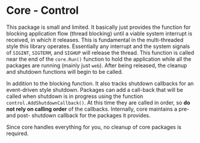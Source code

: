 # Core - Control

This package is small and limited. It basically just provides the function for blocking application flow (thread blocking) until a viable system interrupt is received, in which it releases. This is fundamental in the multi-threaded style this library operates. Essentially any interrupt and the system signals of `SIGINT`, `SIGTERM`, and `SIGHUP` will release the thread. This function is called near the end of the `core.Run()` function to hold the application while all the packages are running (mainly just `web`). After being released, the cleanup and shutdown functions will begin to be called.

In addition to the blocking function. It also tracks shutdown callbacks for an event-driven style shutdown. Packages can add a call-back that will be called when shutdown is in progress using the function `control.AddShutdownCallback()`.  At this time they are called in order, so **do not rely on calling order** of the callbacks. Internally, core maintains a pre- and post- shutdown callback for the packages it provides.

Since core handles everything for you, no cleanup of core packages is required.

